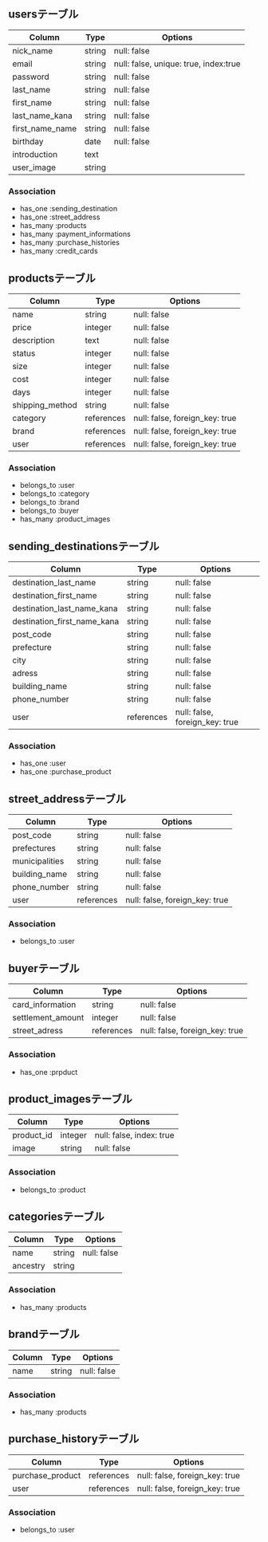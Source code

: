 
## usersテーブル
|Column|Type|Options|
|------|----|-------|
|nick_name|string|null: false|
|email|string|null: false, unique: true, index:true|
|password|string|null: false|
|last_name|string|null: false|
|first_name|string|null: false|
|last_name_kana|string|null: false|
|first_name_name|string|null: false|
|birthday|date|null: false|
|introduction|text||
|user_image|string||
### Association
- has_one :sending_destination
- has_one :street_address
- has_many :products
- has_many :payment_informations
- has_many :purchase_histories
- has_many :credit_cards


## productsテーブル
|Column|Type|Options|
|------|----|-------|
|name|string|null: false|
|price|integer|null: false|
|description|text|null: false|
|status|integer|null: false|
|size|integer|null: false|
|cost|integer|null: false|
|days|integer|null: false|
|shipping_method|string|null: false|
|category|references|null: false, foreign_key: true|
|brand|references|null: false, foreign_key: true|
|user|references|null: false, foreign_key: true|
### Association
- belongs_to :user
- belongs_to :category
- belongs_to :brand
- belongs_to :buyer
- has_many :product_images


## sending_destinationsテーブル
|Column|Type|Options|
|------|----|-------|
|destination_last_name|string|null: false|
|destination_first_name|string|null: false|
|destination_last_name_kana|string|null: false|
|destination_first_name_kana|string|null: false|
|post_code|string|null: false|
|prefecture|string|null: false|
|city|string|null: false|
|adress|string|null: false|
|building_name|string|null: false|
|phone_number|string|null: false|
|user|references|null: false, foreign_key: true|
### Association
- has_one :user
- has_one :purchase_product



## street_addressテーブル
|Column|Type|Options|
|------|----|-------|
|post_code|string|null: false|
|prefectures|string|null: false|
|municipalities|string|null: false|
|building_name|string|null: false|
|phone_number|string|null: false|
|user|references|null: false, foreign_key: true|
### Association
- belongs_to :user


## buyerテーブル
|Column|Type|Options|
|------|----|-------|
|card_information|string|null: false|
|settlement_amount|integer|null: false|
|street_adress|references|null: false, foreign_key: true|
### Association
- has_one :prpduct


## product_imagesテーブル
|Column|Type|Options|
|------|----|-------|
|product_id|integer|null: false, index: true|
|image|string|null: false|
### Association
- belongs_to :product


## categoriesテーブル
|Column|Type|Options|
|------|----|-------|
|name|string|null: false|
|ancestry|string||
### Association
- has_many :products


## brandテーブル
|Column|Type|Options|
|------|----|-------|
|name|string|null: false|
### Association
- has_many :products


## purchase_historyテーブル
|Column|Type|Options|
|------|----|-------|
|purchase_product|references|null: false, foreign_key: true|
|user|references|null: false, foreign_key: true|
### Association
- belongs_to :user


